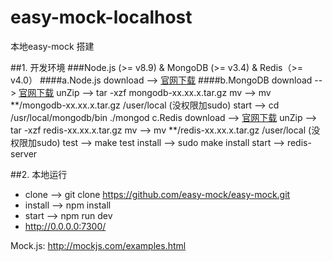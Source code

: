 # easy-mock-localhost
本地easy-mock 搭建

##1. 开发环境
###Node.js (>= v8.9) & MongoDB (>= v3.4) & Redis（>= v4.0）
####a.Node.js
  download --> [官网下载](https://nodejs.org/en/download/)
####b.MongoDB 
  download --> [官网下载](https://www.mongodb.com/download-center?jmp=nav)
unZip --> tar -xzf mongodb-xx.xx.x.tar.gz
mv --> mv **/mongodb-xx.xx.x.tar.gz /user/local (没权限加sudo)
start --> cd /usr/local/mongodb/bin   ./mongod
c.Redis
download --> [官网下载](https://redis.io/download)
unZip --> tar -xzf redis-xx.xx.x.tar.gz
mv --> mv **/redis-xx.xx.x.tar.gz /user/local (没权限加sudo)
test --> make test
install --> sudo make install
start --> redis-server 

##2. 本地运行
* clone --> git clone https://github.com/easy-mock/easy-mock.git
* install --> npm install
* start --> npm run dev
* http://0.0.0.0:7300/

Mock.js: http://mockjs.com/examples.html

